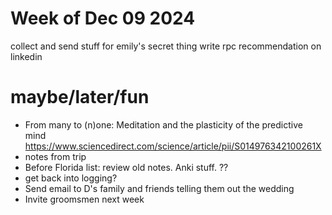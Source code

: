 # Week of Dec 09 2024

collect and send stuff for emily's secret thing
write rpc recommendation on linkedin

# maybe/later/fun
- From many to (n)one: Meditation and the plasticity of the predictive mind https://www.sciencedirect.com/science/article/pii/S014976342100261X
- notes from trip
- Before Florida list: review old notes. Anki stuff. ??
- get back into logging?
- Send email to D's family and friends telling them out the wedding
- Invite groomsmen next week


